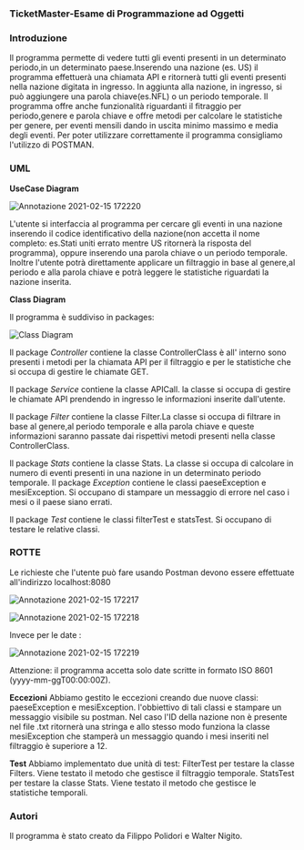### **TicketMaster-Esame di Programmazione ad Oggetti**
### **Introduzione**
Il programma permette di vedere tutti gli eventi presenti in un determinato periodo,in un determinato paese.Inserendo una nazione (es. US) il programma effettuerà una chiamata API e ritornerà tutti gli eventi presenti nella nazione digitata in ingresso. In aggiunta alla nazione, in ingresso, si può aggiungere una parola chiave(es.NFL) o un periodo temporale. Il programma offre anche funzionalità riguardanti il fitraggio per periodo,genere e parola chiave e offre metodi per calcolare le statistiche per genere, per eventi mensili dando in uscita minimo massimo e media degli eventi. Per poter utilizzare correttamente il programma consigliamo l'utilizzo di POSTMAN.

### **UML**
**UseCase Diagram**

![Annotazione 2021-02-15 172220](https://user-images.githubusercontent.com/75211109/108225688-7469cf80-713c-11eb-9840-9be0b629de46.png)


 L'utente si interfaccia al programma per cercare gli eventi in una nazione inserendo il codice identificativo della nazione(non accetta il nome completo: es.Stati uniti errato mentre US ritornerà la risposta del programma), oppure inserendo una parola chiave o un periodo temporale. Inoltre l'utente potrà direttamente applicare un filtraggio in base al genere,al periodo e alla parola chiave e potrà leggere le statistiche riguardati la nazione inserita.

**Class Diagram**

 Il programma è suddiviso in packages:

![Class Diagram](https://user-images.githubusercontent.com/75218985/108222881-7d0cd680-7139-11eb-8fbd-84cd0534d24f.PNG)

Il package _Controller_ contiene la classe ControllerClass è all' interno sono presenti i metodi per la chiamata API per il filtraggio e per le statistiche che si occupa di gestire le chiamate GET.

Il package _Service_ contiene la classe APICall. la classe si occupa di gestire le chiamate API prendendo in ingresso le informazioni inserite dall'utente.

Il package _Filter_ contiene la classe Filter.La classe si occupa di filtrare in base al genere,al periodo temporale e alla parola chiave e queste informazioni saranno passate dai rispettivi metodi presenti nella classe ControllerClass.

Il package _Stats_ contiene la classe Stats. La classe si occupa di calcolare in numero di eventi presenti in una nazione in un determinato periodo temporale.
Il package _Exception_ contiene le classi paeseException e mesiException. Si occupano di stampare un messaggio di errore nel caso i mesi o il paese siano errati.

Il package _Test_ contiene le classi filterTest e statsTest. Si occupano di testare le relative classi.

### ROTTE
Le richieste che l'utente può fare usando Postman devono essere effettuate all'indirizzo localhost:8080

![Annotazione 2021-02-15 172217](https://user-images.githubusercontent.com/75211109/108226433-3325ef80-713d-11eb-9ec1-be59d3ad4c4a.png)

![Annotazione 2021-02-15 172218](https://user-images.githubusercontent.com/75211109/108226558-4e90fa80-713d-11eb-9724-a9e95a998301.png)


Invece per le date :

![Annotazione 2021-02-15 172219](https://user-images.githubusercontent.com/75211109/108226620-594b8f80-713d-11eb-8887-98b639c5cc1f.png)


Attenzione: il programma accetta solo date scritte in formato ISO 8601 (yyyy-mm-ggT00:00:00Z).

**Eccezioni**
Abbiamo gestito le eccezioni creando due nuove classi: paeseException e mesiException. l'obbiettivo di tali classi e stampare un messaggio visibile su postman. Nel caso l'ID della nazione non è presente nel file .txt ritornerà una stringa e allo stesso modo funziona la classe mesiException che stamperà un messaggio quando i mesi inseriti nel filtraggio è superiore a 12.

**Test**
Abbiamo implementato due unità di test: FilterTest per testare la classe Filters. Viene testato il metodo che gestisce il filtraggio temporale. StatsTest per testare la classe Stats. Viene testato il metodo che gestisce le statistiche temporali.

### Autori
Il programma è stato creato da Filippo Polidori e Walter Nigito.
